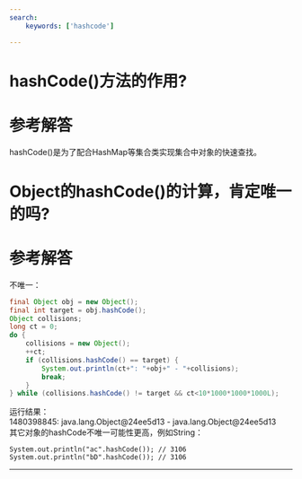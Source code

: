 ```yaml
---
search:
    keywords: ['hashcode']

---
```



# hashCode()方法的作用?

# 参考解答

hashCode()是为了配合HashMap等集合类实现集合中对象的快速查找。

# Object的hashCode()的计算，肯定唯一的吗?

# 参考解答

不唯一：

```java
final Object obj = new Object();
final int target = obj.hashCode();
Object collisions;
long ct = 0;
do {
    collisions = new Object();
    ++ct;
    if (collisions.hashCode() == target) {
        System.out.println(ct+": "+obj+" - "+collisions);
        break;
    }
} while (collisions.hashCode() != target && ct<10*1000*1000*1000L);
```

运行结果：  
1480398845: java.lang.Object@24ee5d13 - java.lang.Object@24ee5d13  
其它对象的hashCode不唯一可能性更高，例如String：

```
System.out.println("ac".hashCode()); // 3106
System.out.println("bD".hashCode()); // 3106
```

---



